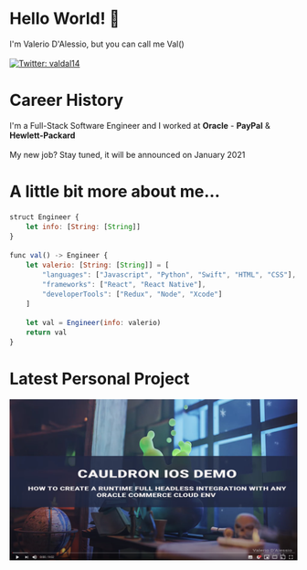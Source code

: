 # Hello World! 👋

I'm Valerio D'Alessio, but you can call me Val()\
\
[![Twitter: valdal14](https://img.shields.io/twitter/follow/valdal14?label=Valerio%20D%27Alessio&style=social)](https://twitter.com/valdal14)

# Career History

I'm a Full-Stack Software Engineer and I worked at **Oracle** - **PayPal** & **Hewlett-Packard**\
\
My new job? Stay tuned, it will be announced on January 2021

# A little bit more about me...

```javascript
struct Engineer {
    let info: [String: [String]]
}

func val() -> Engineer {
    let valerio: [String: [String]] = [
        "languages": ["Javascript", "Python", "Swift", "HTML", "CSS"],
        "frameworks": ["React", "React Native"],
        "developerTools": ["Redux", "Node", "Xcode"]
    ]

    let val = Engineer(info: valerio)
    return val
}
```
# Latest Personal Project

[![Watch the video](https://github.com/valdal14/valdal14/blob/main/cauldron.png?raw=true)](https://www.youtube.com/watch?v=gmRWrJOLkUI)
